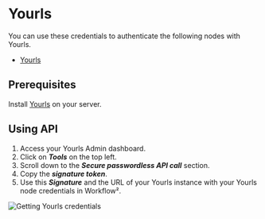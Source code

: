 # Yourls

You can use these credentials to authenticate the following nodes with Yourls.
- [Yourls](/workflow/integrations/nodes/workflow-nodes-base.yourls/)

## Prerequisites

Install [Yourls](https://github.com/YOURLS/YOURLS) on your server.

## Using API

1. Access your Yourls Admin dashboard.
2. Click on ***Tools*** on the top left.
3. Scroll down to the ***Secure passwordless API call*** section.
4. Copy the ***signature token***.
5. Use this ***Signature*** and the URL of your Yourls instance with your Yourls node credentials in Workflow².

![Getting Yourls credentials](/_images/integrations/credentials/yourls/using-api.gif)
